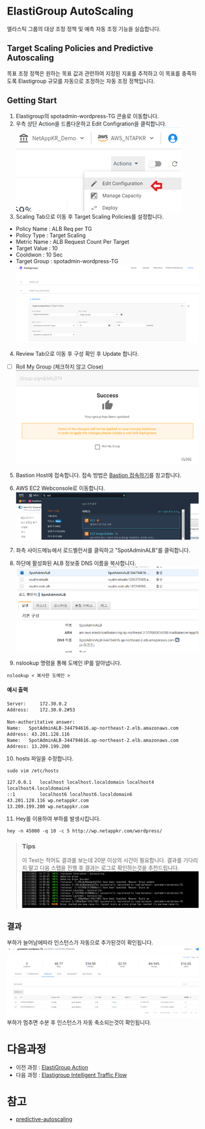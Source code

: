 # ElastiGroup AutoScaling 
엘라스틱 그룹의 대상 조정 정책 및 예측 자동 조정 기능을 실습합니다.

## Target Scaling Policies and Predictive Autoscaling
목표 조정 정책은 원하는 목표 값과 관련하여 지정된 지표를 추적하고 이 목표를 충족하도록 Elastigroup 규모를 자동으로 조정하는 자동 조정 정책입니다.

## Getting Start
1. Elastigroup의 spotadmin-wordpress-TG 콘솔로 이동합니다.
2. 우측 상단 Action을 드롭다운하고 Edit Configration을 클릭합니다.</br>
![AutoScaling_EG_console_guide](./Images/AutoScaling_EG_console_guide.png)
3. Scaling Tab으로 이동 후 Target Scaling Policies를 설정합니다.
- Policy Name : ALB Req per TG
- Policy Type : Target Scaling
- Metric Name : ALB Request Count Per Target
- Target Value : 10
- Cooldwon : 10 Sec
- Target Group : spotadmin-wordpress-TG</br>
![AutoScaling_Add_Target_Scaling_policy](./Images/AutoScaling_Add_Target_Scaling_policy.png)

4. Review Tab으로 이동 후 구성 확인 후 Update 합니다.
- [ ] Roll My Group (체크하지 않고 Close)
![AutoScaling_commit_Target_Scaling_policy](./Images/AutoScaling_commit_Target_Scaling_policy.png)

5. Bastion Host에 접속합니다.
접속 방법은 [Bastion 접속하기](../../QuickStart/ConnectToBastion.md)를 참고합니다.

6. AWS EC2 Webconsole로 이동합니다. </br>
![AWS_ec2_console_GUI_guide](./Images/AWS_ec2_console_GUI_guide.png)
7. 좌측 사이드메뉴에서 로드벨런서를 클릭하고 "SpotAdminALB"를 클릭합니다.
8. 하단에 활성화된 ALB 정보중 DNS 이름을 복사합니다.</br>
![Copy_ALB_Info](./Images/Copy_ALB_info.png)
9. nslookup 명령을 통해 도메인 IP를 알아냅니다. </br>
```
nslookup < 복사한 도메인 >
```
#### 예시 출력
```
Server:		172.30.0.2
Address:	172.30.0.2#53

Non-authoritative answer:
Name:	SpotAdminALB-344794616.ap-northeast-2.elb.amazonaws.com
Address: 43.201.128.116
Name:	SpotAdminALB-344794616.ap-northeast-2.elb.amazonaws.com
Address: 13.209.199.200
```
10. hosts 파일을 수정합니다.
```
sudo vim /etc/hosts
```
```
127.0.0.1   localhost localhost.localdomain localhost4 localhost4.localdomain4
::1         localhost6 localhost6.localdomain6
43.201.128.116 wp.netappkr.com
13.209.199.200 wp.netappkr.com
```
11. Hey를 이용하여 부하를 발생시킵니다.
```
hey -n 45000 -q 10 -c 5 http://wp.netappkr.com/wordpress/
```

> ### Tips
> 이 Test는 적어도 결과를 보는데 20분 이상의 시간이 필요합니다. 결과를 기다리지 말고 다음 스탭을 진행 후 결과는 로그로 확인하는것을 추천드립니다.
![Resert_AutoScaling_instance_EG_Log](./Images/Resert_AutoScaling_instance_EG_Log.png)
## 결과
부하가 늘어남에따라 인스턴스가 자동으로 추가된것이 확인됩니다.
![Resert_AutoScaling_instance_EG_Console](./Images/Resert_AutoScaling_instance_EG_Console.png)
부하가 멈추면 수분 후 인스턴스가 자동 축소되는것이 확인됩니다.

# 다음과정
- 이전 과정 : [ElastiGroup Action](./2-1-1_ElastigroupInstanceAction.md)
- 다음 과정 : [Elastigroup Intelligent Traffic Flow](./2-3_IntelligentTrafficFlow.md)
# 참고
- [predictive-autoscaling](https://docs.spot.io/elastigroup/features/scaling/predictive-autoscaling)
